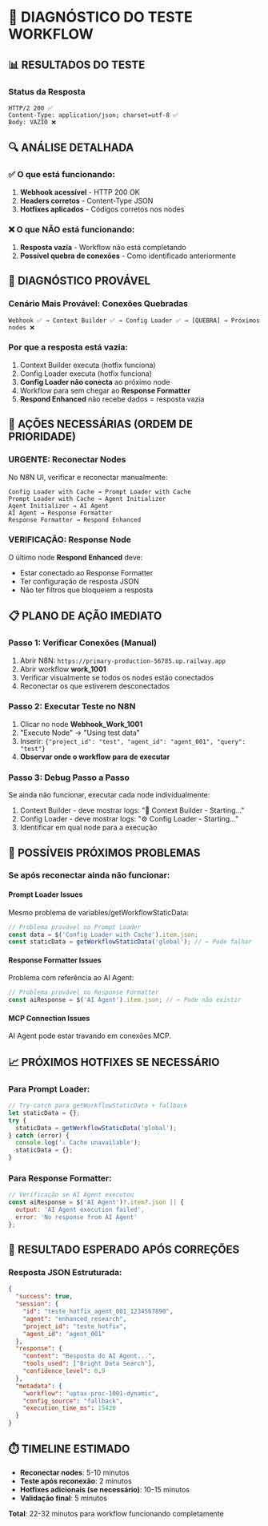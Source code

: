 # 🧪 DIAGNÓSTICO DO TESTE WORKFLOW

## 📊 **RESULTADOS DO TESTE**

### **Status da Resposta**
```
HTTP/2 200 ✅
Content-Type: application/json; charset=utf-8 ✅
Body: VAZIO ❌
```

## 🔍 **ANÁLISE DETALHADA**

### **✅ O que está funcionando:**
1. **Webhook acessível** - HTTP 200 OK
2. **Headers corretos** - Content-Type JSON
3. **Hotfixes aplicados** - Códigos corretos nos nodes

### **❌ O que NÃO está funcionando:**
1. **Resposta vazia** - Workflow não está completando
2. **Possível quebra de conexões** - Como identificado anteriormente

## 🎯 **DIAGNÓSTICO PROVÁVEL**

### **Cenário Mais Provável: Conexões Quebradas**
```
Webhook ✅ → Context Builder ✅ → Config Loader ✅ → [QUEBRA] → Próximos nodes ❌
```

### **Por que a resposta está vazia:**
1. Context Builder executa (hotfix funciona)
2. Config Loader executa (hotfix funciona)
3. **Config Loader não conecta** ao próximo node
4. Workflow para sem chegar ao **Response Formatter**
5. **Respond Enhanced** não recebe dados = resposta vazia

## 🔧 **AÇÕES NECESSÁRIAS (ORDEM DE PRIORIDADE)**

### **URGENTE: Reconectar Nodes**
No N8N UI, verificar e reconectar manualmente:

```
Config Loader with Cache → Prompt Loader with Cache
Prompt Loader with Cache → Agent Initializer
Agent Initializer → AI Agent
AI Agent → Response Formatter
Response Formatter → Respond Enhanced
```

### **VERIFICAÇÃO: Response Node**
O último node **Respond Enhanced** deve:
- Estar conectado ao Response Formatter
- Ter configuração de resposta JSON
- Não ter filtros que bloqueiem a resposta

## 📋 **PLANO DE AÇÃO IMEDIATO**

### **Passo 1: Verificar Conexões (Manual)**
1. Abrir N8N: `https://primary-production-56785.up.railway.app`
2. Abrir workflow **work_1001**
3. Verificar visualmente se todos os nodes estão conectados
4. Reconectar os que estiverem desconectados

### **Passo 2: Executar Teste no N8N**
1. Clicar no node **Webhook_Work_1001**
2. "Execute Node" → "Using test data"
3. Inserir: `{"project_id": "test", "agent_id": "agent_001", "query": "test"}`
4. **Observar onde o workflow para de executar**

### **Passo 3: Debug Passo a Passo**
Se ainda não funcionar, executar cada node individualmente:
1. Context Builder - deve mostrar logs: "🎯 Context Builder - Starting..."
2. Config Loader - deve mostrar logs: "⚙️ Config Loader - Starting..."
3. Identificar em qual node para a execução

## 🚨 **POSSÍVEIS PRÓXIMOS PROBLEMAS**

### **Se após reconectar ainda não funcionar:**

#### **Prompt Loader Issues**
Mesmo problema de variables/getWorkflowStaticData:
```javascript
// Problema provável no Prompt Loader
const data = $('Config Loader with Cache').item.json;
const staticData = getWorkflowStaticData('global'); // ← Pode falhar
```

#### **Response Formatter Issues**
Problema com referência ao AI Agent:
```javascript
// Problema provável no Response Formatter
const aiResponse = $('AI Agent').item.json; // ← Pode não existir
```

#### **MCP Connection Issues**
AI Agent pode estar travando em conexões MCP.

## 📈 **PRÓXIMOS HOTFIXES SE NECESSÁRIO**

### **Para Prompt Loader:**
```javascript
// Try-catch para getWorkflowStaticData + fallback
let staticData = {};
try {
  staticData = getWorkflowStaticData('global');
} catch (error) {
  console.log('⚠️ Cache unavailable');
  staticData = {};
}
```

### **Para Response Formatter:**
```javascript
// Verificação se AI Agent executou
const aiResponse = $('AI Agent')?.item?.json || {
  output: 'AI Agent execution failed',
  error: 'No response from AI Agent'
};
```

## 🎯 **RESULTADO ESPERADO APÓS CORREÇÕES**

### **Resposta JSON Estruturada:**
```json
{
  "success": true,
  "session": {
    "id": "teste_hotfix_agent_001_1234567890",
    "agent": "enhanced_research",
    "project_id": "teste_hotfix",
    "agent_id": "agent_001"
  },
  "response": {
    "content": "Resposta do AI Agent...",
    "tools_used": ["Bright Data Search"],
    "confidence_level": 0.9
  },
  "metadata": {
    "workflow": "uptax-proc-1001-dynamic",
    "config_source": "fallback",
    "execution_time_ms": 15420
  }
}
```

## ⏱️ **TIMELINE ESTIMADO**

- **Reconectar nodes**: 5-10 minutos
- **Teste após reconexão**: 2 minutos
- **Hotfixes adicionais (se necessário)**: 10-15 minutos
- **Validação final**: 5 minutos

**Total**: 22-32 minutos para workflow funcionando completamente